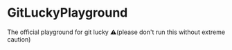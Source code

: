 # GitLuckyPlayground
The official playground for git lucky ⚠️(please don't run this without extreme caution)
